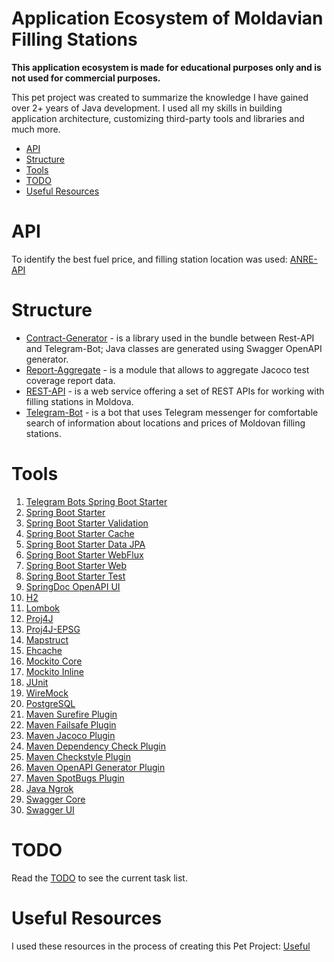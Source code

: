 # Application Ecosystem of Moldavian Filling Stations

<b>This application ecosystem is made for educational purposes only and is not used for commercial purposes.</b>

<p>This pet project was created to summarize the knowledge I have gained over 2+ years of Java development. I used all my skills 
in building application architecture, customizing third-party tools and libraries and much more.</p>

- [API](#api)
- [Structure](#structure)
- [Tools](#tools)
- [TODO](#todo)
- [Useful Resources](#useful-resources)

# API

To identify the best fuel price, and filling station location was used: [ANRE-API](https://api.iharta.md/anre/public/)

# Structure

- [Contract-Generator](/contract-generator) - is a library used in the bundle between Rest-API and Telegram-Bot; Java classes are
  generated using Swagger OpenAPI generator.
- [Report-Aggregate](/report-aggregate) - is a module that allows to aggregate Jacoco test coverage report data.
- [REST-API](/rest-api) - is a web service offering a set of REST APIs for working with filling stations in Moldova.
- [Telegram-Bot](/telegram-bot) - is a bot that uses Telegram messenger for comfortable search of information about locations and
  prices of Moldovan filling stations.

# Tools

1. [Telegram Bots Spring Boot Starter](https://mvnrepository.com/artifact/org.telegram/telegrambots-spring-boot-starter)
2. [Spring Boot Starter](https://mvnrepository.com/artifact/org.springframework.boot/spring-boot-starter)
3. [Spring Boot Starter Validation](https://mvnrepository.com/artifact/org.springframework.boot/spring-boot-starter-validation)
4. [Spring Boot Starter Cache](https://mvnrepository.com/artifact/org.springframework.boot/spring-boot-starter-cache)
5. [Spring Boot Starter Data JPA](https://mvnrepository.com/artifact/org.springframework.boot/spring-boot-starter-data-jpa)
6. [Spring Boot Starter WebFlux](https://mvnrepository.com/artifact/org.springframework.boot/spring-boot-starter-webflux)
7. [Spring Boot Starter Web](https://mvnrepository.com/artifact/org.springframework.boot/spring-boot-starter-web)
8. [Spring Boot Starter Test](https://mvnrepository.com/artifact/org.springframework.boot/spring-boot-starter-test)
9. [SpringDoc OpenAPI UI](https://mvnrepository.com/artifact/org.springdoc/springdoc-openapi-ui)
10. [H2](https://mvnrepository.com/artifact/com.h2database/h2)
11. [Lombok](https://mvnrepository.com/artifact/org.projectlombok/lombok)
12. [Proj4J](https://mvnrepository.com/artifact/org.locationtech.proj4j/proj4j)
13. [Proj4J-EPSG](https://mvnrepository.com/artifact/org.locationtech.proj4j/proj4j-epsg)
14. [Mapstruct](https://mvnrepository.com/artifact/org.mapstruct/mapstruct)
15. [Ehcache](https://mvnrepository.com/artifact/org.ehcache/ehcache)
16. [Mockito Core](https://mvnrepository.com/artifact/org.mockito/mockito-core)
17. [Mockito Inline](https://mvnrepository.com/artifact/org.mockito/mockito-inline)
18. [JUnit](https://mvnrepository.com/artifact/org.junit.jupiter/junit-jupiter-api)
19. [WireMock](https://mvnrepository.com/artifact/com.github.tomakehurst/wiremock)
20. [PostgreSQL](https://mvnrepository.com/artifact/org.postgresql/postgresql)
21. [Maven Surefire Plugin](https://mvnrepository.com/artifact/org.apache.maven.plugins/maven-surefire-plugin)
22. [Maven Failsafe Plugin](https://mvnrepository.com/artifact/org.apache.maven.plugins/maven-failsafe-plugin)
23. [Maven Jacoco Plugin](https://mvnrepository.com/artifact/org.jacoco/jacoco-maven-plugin)
24. [Maven Dependency Check Plugin](https://mvnrepository.com/artifact/org.owasp/dependency-check-maven)
25. [Maven Checkstyle Plugin](https://mvnrepository.com/artifact/org.apache.maven.plugins/maven-checkstyle-plugin)
26. [Maven OpenAPI Generator Plugin](https://mvnrepository.com/artifact/org.openapitools/openapi-generator-maven-plugin)
27. [Maven SpotBugs Plugin](https://mvnrepository.com/artifact/com.github.spotbugs/spotbugs-maven-plugin)
28. [Java Ngrok](https://mvnrepository.com/artifact/com.github.alexdlaird/java-ngrok)
29. [Swagger Core](https://mvnrepository.com/artifact/io.swagger.core.v3/swagger-core)
30. [Swagger UI](https://mvnrepository.com/artifact/org.webjars/swagger-ui)

# TODO

Read the [TODO](TODO.md) to see the current task list.

# Useful Resources

I used these resources in the process of creating this Pet Project: [Useful](Useful.md)
